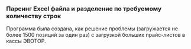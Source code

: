 ### Парсинг Excel файла и разделение по требуемому количеству строк
Программа была создана, как решение проблемы (загружается не более 1500 позиций за один раз) с загрузкой больших прайс-листов в кассы ЭВОТОР.
